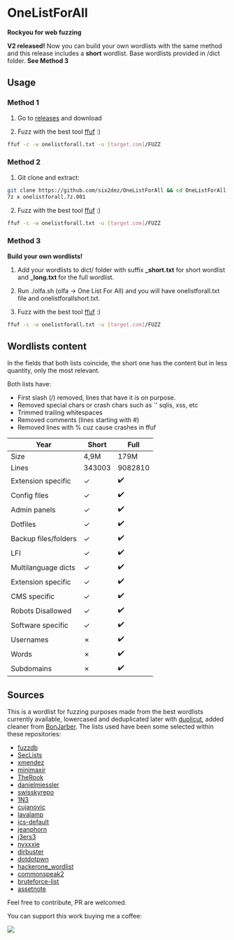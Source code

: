 # OneListForAll
**Rockyou for web fuzzing**

**V2 released!** Now you can build your own wordlists with the same method and this release includes a **short** wordlist. Base wordlists provided in /dict folder. **See Method 3**

## Usage

### Method 1

1. Go to [releases](https://github.com/six2dez/OneListForAll/releases) and download

2. Fuzz with the best tool [ffuf](https://github.com/ffuf/ffuf) :)
```bash
ffuf -c -w onelistforall.txt -u [target.com]/FUZZ
```

### Method 2

1. Git clone and extract:
```bash
git clone https://github.com/six2dez/OneListForAll && cd OneListForAll
7z x onelistforall.7z.001
```
2. Fuzz with the best tool [ffuf](https://github.com/ffuf/ffuf) :)
```bash
ffuf -c -w onelistforall.txt -u [target.com]/FUZZ
```

### Method 3

**Build your own wordlists!**

1. Add your wordlists to dict/ folder with suffix **_short.txt** for short wordlist and **_long.txt** for the full wordlist.

2. Run ./olfa.sh (olfa -> One List For All) and you will have onelistforall.txt file and onelistforallshort.txt.

3. Fuzz with the best tool [ffuf](https://github.com/ffuf/ffuf) :)
```bash
ffuf -c -w onelistforall.txt -u [target.com]/FUZZ
```

## Wordlists content

In the fields that both lists coincide, the short one has the content but in less quantity, only the most relevant.

Both lists have:

- First slash (/) removed, lines that have it is on purpose.
- Removed special chars or crash chars such as `' sqlis, xss, etc
- Trimmed trailing whitespaces
- Removed comments (lines starting with #)
- Removed lines with % cuz cause crashes in ffuf

| Year               | Short              | Full               |
| ----               | -----------------  | -------------------|
| Size               |              4,9M  |               179M |
| Lines              |            343003  |            9082810 |
| Extension specific |            &check; | :heavy_check_mark: |
| Config files       |           &check;  | :heavy_check_mark: |
| Admin panels       |           &check;  | :heavy_check_mark: |
| Dotfiles           |           &check;  | :heavy_check_mark: |
| Backup files/folders |           &check;  | :heavy_check_mark: |
| LFI                |           &check;  | :heavy_check_mark: |
| Multilanguage dicts  |           &check;  | :heavy_check_mark: |
| Extension specific |           &check;  | :heavy_check_mark: |
| CMS specific |           &check;  | :heavy_check_mark: |
| Robots Disallowed |           &check;  | :heavy_check_mark: |
| Software specific  |           &check;  | :heavy_check_mark: |
|          Usernames |           &cross;  | :heavy_check_mark: |
|          Words     |           &cross;  | :heavy_check_mark: |
|     Subdomains     |           &cross;  | :heavy_check_mark: |

## Sources

This is a wordlist for fuzzing purposes made from the best wordlists currently available, lowercased and deduplicated later with [duplicut](https://github.com/nil0x42/duplicut), added cleaner from [BonJarber](https://github.com/BonJarber/SecUtils/tree/master/clean_wordlist). The lists used have been some selected within these repositories:

- [fuzzdb](https://github.com/fuzzdb-project/fuzzdb)
- [SecLists](https://github.com/danielmiessler/SecLists)
- [xmendez](https://github.com/xmendez/wfuzz)
- [minimaxir](https://github.com/minimaxir/big-list-of-naughty-strings)
- [TheRook](https://github.com/TheRook/subbrute)
- [danielmiessler](https://github.com/danielmiessler]/RobotsDisallowed)
- [swisskyrepo](https://github.com/swisskyrepo/PayloadsAllTheThings)
- [1N3](https://github.com/1N3/IntruderPayloads)
- [cujanovic](https://github.com/cujanovic)
- [lavalamp](https://github.com/lavalamp-/password-lists)
- [ics-default](https://github.com/arnaudsoullie/ics-default-passwords)
- [jeanphorn](https://github.com/jeanphorn/wordlist)
- [j3ers3](https://github.com/j3ers3/PassList)
- [nyxxxie](https://github.com/nyxxxie/awesome-default-passwords)
- [dirbuster](https://www.owasp.org/index.php/DirBuster)
- [dotdotpwn](https://github.com/wireghoul/dotdotpwn)
- [hackerone_wordlist](https://github.com/xyele/hackerone_wordlist)
- [commonspeak2](https://github.com/assetnote/commonspeak2-wordlists)
- [bruteforce-list](https://github.com/random-robbie/bruteforce-lists)
- [assetnote](https://wordlists.assetnote.io/)

Feel free to contribute, PR are welcomed.

You can support this work buying me a coffee:

[<img src="https://www.buymeacoffee.com/assets/img/guidelines/bmc-coffee.gif">](https://www.buymeacoffee.com/six2dez)
